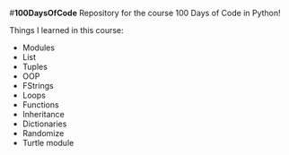 #**100DaysOfCode**
Repository for the course 100 Days of Code in Python! 

Things I learned in this course:

* Modules
* List
* Tuples
* OOP
* FStrings
* Loops
* Functions
* Inheritance
* Dictionaries
* Randomize
* Turtle module
  
